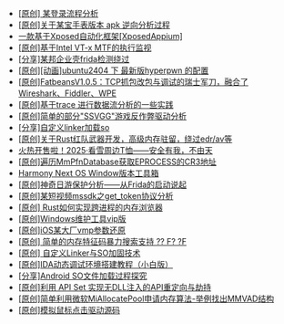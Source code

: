 + [[原创] 某登录流程分析](https://bbs.kanxue.com/thread-286592.htm)
+ [[原创]关于某宝手表版本 apk 逆向分析过程](https://bbs.kanxue.com/thread-287025.htm)
+ [一款基于Xposed自动化框架[XposedAppium]](https://bbs.kanxue.com/thread-260992.htm)
+ [[原创]基于Intel VT-x MTF的执行监视](https://bbs.kanxue.com/thread-287146.htm)
+ [[分享]某邦企业壳frida检测绕过](https://bbs.kanxue.com/thread-285932.htm)
+ [[原创][动画]ubuntu2404 下 最新版hyperpwn 的配置](https://bbs.kanxue.com/thread-286978.htm)
+ [[原创]FatbeansV1.0.5：TCP抓包改包与调试的瑞士军刀，融合了Wireshark、Fiddler、WPE](https://bbs.kanxue.com/thread-284571.htm)
+ [[原创]基于trace 进行数据流分析的一些实践](https://bbs.kanxue.com/thread-285243.htm)
+ [[原创]简单的部分"SSVGG"游戏反作弊驱动分析](https://bbs.kanxue.com/thread-286409.htm)
+ [[分享]自定义linker加载so](https://bbs.kanxue.com/thread-287217.htm)
+ [[原创]关于Rust红队武器开发，高级内存驻留，绕过edr/av等](https://bbs.kanxue.com/thread-286302.htm)
+ [火热开售啦！2025·看雪周边T恤——安全有我，不由天](https://bbs.kanxue.com/thread-286558.htm)
+ [[原创]遍历MmPfnDatabase获取EPROCESS的CR3地址](https://bbs.kanxue.com/thread-286598.htm)
+ [Harmony Next OS Window版本工具箱](https://bbs.kanxue.com/thread-284829.htm)
+ [[原创]神奇日游保护分析——从Frida的启动说起](https://bbs.kanxue.com/thread-287182.htm)
+ [[原创]某短视频mssdk之get_token协议分析](https://bbs.kanxue.com/thread-287008.htm)
+ [[原创] Rust如何实现跨进程的内存浏览器](https://bbs.kanxue.com/thread-286865.htm)
+ [[原创]Windows维护工具vip版](https://bbs.kanxue.com/thread-286896.htm)
+ [[原创]iOS某大厂vmp参数还原](https://bbs.kanxue.com/thread-287163.htm)
+ [[原创] 简单的内存特征码暴力搜索支持 ?? F? ?F](https://bbs.kanxue.com/thread-284451.htm)
+ [[原创] 自定义Linker与SO加固技术](https://bbs.kanxue.com/thread-287254.htm)
+ [[原创]IDA动态调试环境搭建教程（小白版）](https://bbs.kanxue.com/thread-287250.htm)
+ [[分享]Android  SO文件加载过程探究](https://bbs.kanxue.com/thread-285788.htm)
+ [[原创]利用 API Set 实现无DLL注入的API重定向与劫持](https://bbs.kanxue.com/thread-286823.htm)
+ [[原创]简单利用微软MiAllocatePool申请内存算法-举例找出MMVAD结构](https://bbs.kanxue.com/thread-286414.htm)
+ [[原创]模拟鼠标点击驱动源码](https://bbs.kanxue.com/thread-286960.htm)

